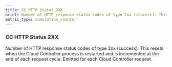 ```yaml
---
title: CC HTTP Status 2XX
brief: Number of HTTP response status codes of type 2xx (success). This resets when the Cloud Controller process is restarted and is incremented at the end of each request cycle. Emitted for each Cloud Controller request.
metric_type: cumulative_counter
---
```


### CC HTTP Status 2XX

Number of HTTP response status codes of type 2xx (success). This resets when the Cloud Controller process is restarted and is incremented at the end of each request cycle. Emitted for each Cloud Controller request.